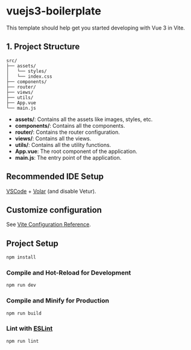 # vuejs3-boilerplate

This template should help get you started developing with Vue 3 in Vite.

## 1. Project Structure
```
src/
├── assets/
│   └── styles/
│   └── index.css
├── components/
├── router/
├── views/
├── utils/
├── App.vue
└── main.js
```
- **assets/**: Contains all the assets like images, styles, etc.
- **components/**: Contains all the components.
- **router/**: Contains the router configuration.
- **views/**: Contains all the views.
- **utils/**: Contains all the utility functions.
- **App.vue**: The root component of the application.
- **main.js**: The entry point of the application.

## Recommended IDE Setup

[VSCode](https://code.visualstudio.com/) + [Volar](https://marketplace.visualstudio.com/items?itemName=Vue.volar) (and disable Vetur).

## Customize configuration

See [Vite Configuration Reference](https://vite.dev/config/).

## Project Setup

```sh
npm install
```

### Compile and Hot-Reload for Development

```sh
npm run dev
```

### Compile and Minify for Production

```sh
npm run build
```

### Lint with [ESLint](https://eslint.org/)

```sh
npm run lint
```
